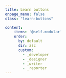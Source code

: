 ```yaml
---
title: Learn buttons
onpage_menu: false
class: "learn-buttons"

content:
    items: '@self.modular'
    order:
      by: default
      dir: asc
      custom:
        - _developer
        - _designer
        - _writer
        - _reporter
---
```


